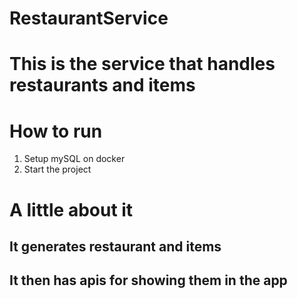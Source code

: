 # RestaurantService
# This is the service that handles restaurants and items

# How to run
1. Setup mySQL on docker
2. Start the project


# A little about it
## It generates restaurant and items
## It then has apis for showing them in the app 
